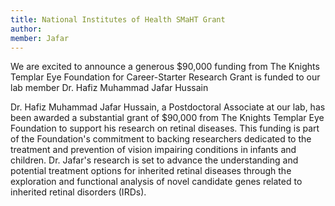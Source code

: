 ```yaml
---
title: National Institutes of Health SMaHT Grant
author: 
member: Jafar
---
```

We are excited to announce a generous $90,000 funding from The Knights Templar Eye Foundation for Career-Starter Research Grant is funded to our lab member Dr. Hafiz Muhammad Jafar Hussain

Dr. Hafiz Muhammad Jafar Hussain, a Postdoctoral Associate at our lab, has been awarded a substantial grant of $90,000 from The Knights Templar Eye Foundation to support his research on retinal diseases. This funding is part of the Foundation's commitment to backing researchers dedicated to the treatment and prevention of vision impairing conditions in infants and children. Dr. Jafar's research is set to advance the understanding and potential treatment options for inherited retinal diseases through the exploration and functional analysis of novel candidate genes related to inherited retinal disorders (IRDs).
